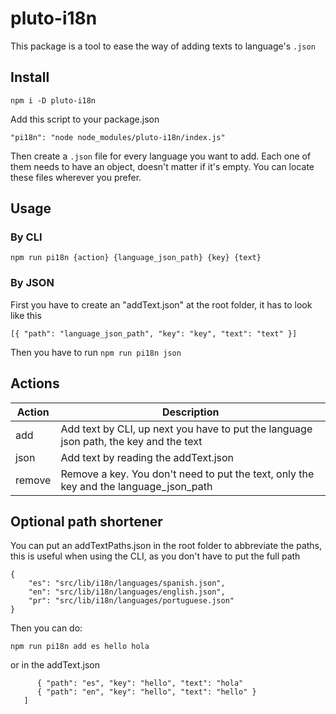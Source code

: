 # pluto-i18n

This package is a tool to ease the way of adding texts to language's `.json`

## Install

`npm i -D pluto-i18n`

Add this script to your package.json

`"pi18n": "node node_modules/pluto-i18n/index.js"`

Then create a `.json` file for every language you want to add. Each one of them needs to have an object, doesn't matter if it's empty. You can locate these files wherever you prefer.

## Usage

### By CLI

`npm run pi18n {action} {language_json_path} {key} {text}`

### By JSON

First you have to create an "addText.json" at the root folder, it has to look like this

`[{ "path": "language_json_path", "key": "key", "text": "text" }]`

Then you have to run `npm run pi18n json`

## Actions

<table>
    <thead>
        <tr>
            <th>Action</th>
            <th>Description</th>
        </tr>
    </thead>
    <tbody>
    <tr>
        <td>add</td>
        <td>Add text by CLI, up next you have to put the language json path, the key and the text</td>
    </tr>
    <tr>
        <td>json</td>
        <td>Add text by reading the addText.json</td>
    </tr>
        <tr>
        <td>remove</td>
        <td>Remove a key. You don't need to put the text, only the key and the language_json_path</td>
    </tbody>
</table>

## Optional path shortener

You can put an addTextPaths.json in the root folder to abbreviate the paths, this is useful when using the CLI, as you don't have to put the full path

```
{
    "es": "src/lib/i18n/languages/spanish.json",
    "en": "src/lib/i18n/languages/english.json",
    "pr": "src/lib/i18n/languages/portuguese.json"
}
```

Then you can do:

`npm run pi18n add es hello hola`

or in the addText.json

```[
      { "path": "es", "key": "hello", "text": "hola"
      { "path": "en", "key": "hello", "text": "hello" }
   ]
```
